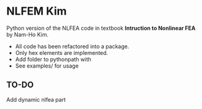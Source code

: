 # NLFEM Kim
Python version of the NLFEA code in textbook **Intruction to Nonlinear FEA**  by  Nam-Ho Kim.
* All code has been refactored into a package.
* Only hex elements are implemented.
* Add folder to pythonpath with <export PYTHONPATH=$HOME/dirWithScripts/:$PYTHONPATH>
* See examples/ for usage


## TO-DO
Add dynamic nlfea part
